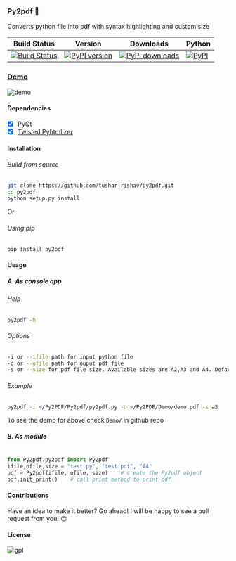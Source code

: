 ### Py2pdf :fax:
Converts python file into pdf with syntax highlighting and custom size

| Build Status | Version | Downloads | Python   |
| ------------ |---------|-----------|----------|
| [![Build Status](https://travis-ci.org/tushar-rishav/py2pdf.svg?branch=master)](https://travis-ci.org/tushar-rishav/py2pdf)|[![PyPI version](https://badge.fury.io/py/py2pdf.svg)](http://badge.fury.io/py/py2pdf)| [![PyPi downloads](https://img.shields.io/pypi/dw/py2pdf.svg)](https://pypi.python.org/pypi/Py2pdf)|[![PyPI](https://img.shields.io/pypi/pyversions/Py2pdf.svg)](https://pypi.python.org/pypi/Py2pdf)

### [Demo](https://cloud.githubusercontent.com/assets/7397433/9981909/383c2a50-5fe8-11e5-9ad5-90e12a5b838b.gif)
![demo](https://cloud.githubusercontent.com/assets/7397433/9981909/383c2a50-5fe8-11e5-9ad5-90e12a5b838b.gif)

#### Dependencies
- [x] [PyQt](http://www.riverbankcomputing.com/software/pyqt/download)
- [x] [Twisted Pyhtmlizer](http://linuxcommand.org/man_pages/pyhtmlizer1.html)

#### Installation

###### Build from source

```sh
git clone https://github.com/tushar-rishav/py2pdf.git
cd py2pdf
python setup.py install

```
Or

###### Using pip

```sh
pip install py2pdf

```
#### Usage

##### A. As console app

###### Help

```sh
py2pdf -h

```

###### Options

```sh
-i or --ifile path for input python file
-o or --ofile path for ouput pdf file
-s or --size for pdf file size. Available sizes are A2,A3 and A4. Default one is A3
```

###### Example
```sh
py2pdf -i ~/Py2PDF/Py2pdf/py2pdf.py -o ~/Py2PDF/Demo/demo.pdf -s a3

```
To see the demo for above check `Demo/` in github repo

##### B. As module

```py
	
from Py2pdf.py2pdf import Py2pdf
ifile,ofile,size = "test.py", "test.pdf", "A4"
pdf = Py2pdf(ifile, ofile, size)	# create the Py2pdf object
pdf.init_print()	# call print method to print pdf

```

#### Contributions
Have an idea to make it better? Go ahead! I will be happy to see a pull request from you! :blush:

#### License
![gpl](https://cloud.githubusercontent.com/assets/7397433/9025904/67008062-3936-11e5-8803-e5b164a0dfc0.png)


